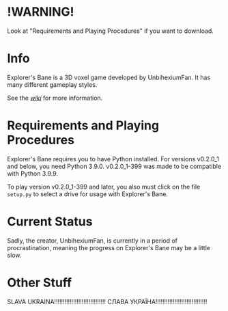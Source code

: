 # !WARNING!

Look at "Requirements and Playing Procedures" if you want to download.

# Info

Explorer's Bane is a 3D voxel game developed by UnbihexiumFan. It has many different gameplay styles.

See the [_wiki_](https://github.com/UnbihexiumFan/explorers-bane/wiki) for more information.

# Requirements and Playing Procedures

Explorer's Bane requires you to have Python installed. For versions v0.2.0_1 and below, you need Python 3.9.0. v0.2.0_1-399 was made to be compatible with Python 3.9.9.

To play version v0.2.0_1-399 and later, you also must click on the file `setup.py` to select a drive for usage with Explorer's Bane.

# Current Status

Sadly, the creator, UnbihexiumFan, is currently in a period of procrastination, meaning the progress on Explorer's Bane may be a little slow.

# Other Stuff

SLAVA UKRAINA!!!!!!!!!!!!!!!!!!!!!!!!!!!!!!
СЛАВА УКРАЇНА!!!!!!!!!!!!!!!!!!!!!!!!!!!!!!
